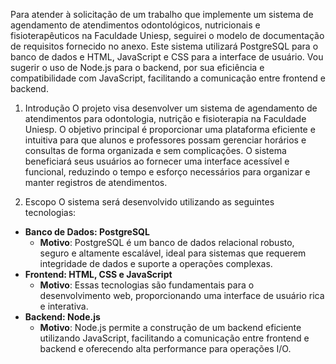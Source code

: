 Para atender à solicitação de um trabalho que implemente um sistema de agendamento de atendimentos odontológicos, nutricionais e fisioterapêuticos na Faculdade Uniesp, seguirei o modelo de documentação de requisitos fornecido no anexo. Este sistema utilizará PostgreSQL para o banco de dados e HTML, JavaScript e CSS para a interface de usuário. Vou sugerir o uso de Node.js para o backend, por sua eficiência e compatibilidade com JavaScript, facilitando a comunicação entre frontend e backend.

1. Introdução
O projeto visa desenvolver um sistema de agendamento de atendimentos para odontologia, nutrição e fisioterapia na Faculdade Uniesp. O objetivo principal é proporcionar uma plataforma eficiente e intuitiva para que alunos e professores possam gerenciar horários e consultas de forma organizada e sem complicações. O sistema beneficiará seus usuários ao fornecer uma interface acessível e funcional, reduzindo o tempo e esforço necessários para organizar e manter registros de atendimentos.

2. Escopo
O sistema será desenvolvido utilizando as seguintes tecnologias:
- **Banco de Dados: PostgreSQL**
  - **Motivo**: PostgreSQL é um banco de dados relacional robusto, seguro e altamente escalável, ideal para sistemas que requerem integridade de dados e suporte a operações complexas.
- **Frontend: HTML, CSS e JavaScript**
  - **Motivo**: Essas tecnologias são fundamentais para o desenvolvimento web, proporcionando uma interface de usuário rica e interativa.
- **Backend: Node.js**
  - **Motivo**: Node.js permite a construção de um backend eficiente utilizando JavaScript, facilitando a comunicação entre frontend e backend e oferecendo alta performance para operações I/O.
